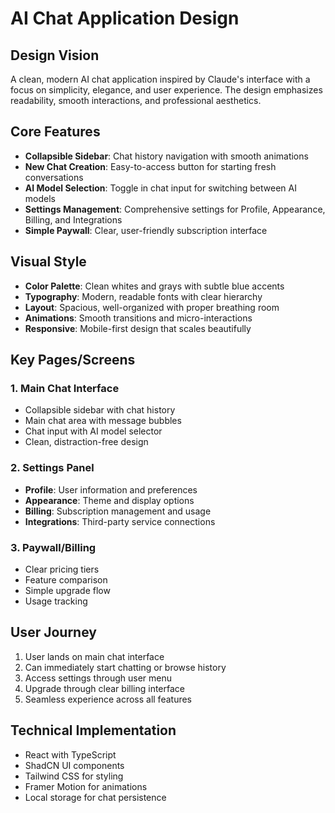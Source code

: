 # AI Chat Application Design

## Design Vision
A clean, modern AI chat application inspired by Claude's interface with a focus on simplicity, elegance, and user experience. The design emphasizes readability, smooth interactions, and professional aesthetics.

## Core Features
- **Collapsible Sidebar**: Chat history navigation with smooth animations
- **New Chat Creation**: Easy-to-access button for starting fresh conversations
- **AI Model Selection**: Toggle in chat input for switching between AI models
- **Settings Management**: Comprehensive settings for Profile, Appearance, Billing, and Integrations
- **Simple Paywall**: Clear, user-friendly subscription interface

## Visual Style
- **Color Palette**: Clean whites and grays with subtle blue accents
- **Typography**: Modern, readable fonts with clear hierarchy
- **Layout**: Spacious, well-organized with proper breathing room
- **Animations**: Smooth transitions and micro-interactions
- **Responsive**: Mobile-first design that scales beautifully

## Key Pages/Screens

### 1. Main Chat Interface
- Collapsible sidebar with chat history
- Main chat area with message bubbles
- Chat input with AI model selector
- Clean, distraction-free design

### 2. Settings Panel
- **Profile**: User information and preferences
- **Appearance**: Theme and display options
- **Billing**: Subscription management and usage
- **Integrations**: Third-party service connections

### 3. Paywall/Billing
- Clear pricing tiers
- Feature comparison
- Simple upgrade flow
- Usage tracking

## User Journey
1. User lands on main chat interface
2. Can immediately start chatting or browse history
3. Access settings through user menu
4. Upgrade through clear billing interface
5. Seamless experience across all features

## Technical Implementation
- React with TypeScript
- ShadCN UI components
- Tailwind CSS for styling
- Framer Motion for animations
- Local storage for chat persistence